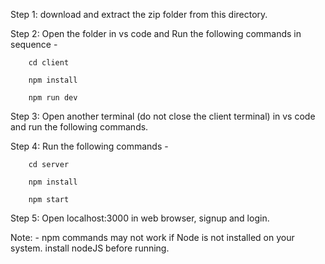 Step 1: download and extract the zip folder from this directory.

Step 2: Open the folder in vs code and Run the following commands in sequence -

        cd client

        npm install

        npm run dev

Step 3: Open another terminal (do not close the client terminal) in vs code and run the following commands.

Step 4: Run the following commands - 

        cd server

        npm install

        npm start

Step 5: Open localhost:3000 in web browser, signup and login.

Note: - npm commands may not work if Node is not installed on your system. install nodeJS before running.
